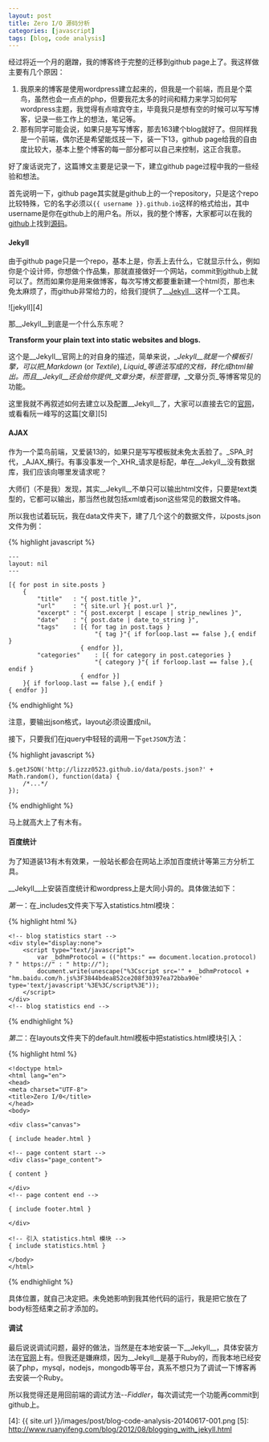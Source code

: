 ```yaml
---
layout: post
title: Zero I/O 源码分析
categories: [javascript]
tags: [blog, code analysis]
---
```



经过将近一个月的磨蹭，我的博客终于完整的迁移到github page上了。我这样做主要有几个原因：

1. 我原来的博客是使用wordpress建立起来的，但我是一个前端，而且是个菜鸟，虽然也会一点点的php，但要我花太多的时间和精力来学习如何写wordpress主题，我觉得有点喧宾夺主，毕竟我只是想有空的时候可以写写博客，记录一些工作上的想法，笔记等。
2. 那有同学可能会说，如果只是写写博客，那去163建个blog就好了。但同样我是一个前端，偶尔还是希望能炫技一下，装一下13，github page给我的自由度比较大，基本上整个博客的每一部分都可以自己来控制，这正合我意。

好了废话说完了，这篇博文主要是记录一下，建立github page过程中我的一些经验和想法。

首先说明一下，github page其实就是github上的一个repository，只是这个repo比较特殊，它的名字必须以`{{ username }}.github.io`这样的格式给出，其中username是你在github上的用户名。所以，我的整个博客，大家都可以在我的[github][1]上找到[源码][2]。


#### Jekyll

由于github page只是一个repo，基本上是，你丢上去什么，它就显示什么，例如你是个设计师，你想做个作品集，那就直接做好一个网站，commit到github上就可以了。然而如果你是用来做博客，每次写博文都要重新建一个html页，那也未免太麻烦了，而github非常给力的，给我们提供了__[Jekyll][3]__这样一个工具。

![jekyll][4]

那__Jekyll__到底是一个什么东东呢？

__Transform your plain text into static websites and blogs.__

这个是__Jekyll__官网上的对自身的描述，简单来说，__Jekyll__就是一个模板引擎，可以把_Markdown_ (or _Textile_), _Liquid_等语法写成的文档，转化成html输出。而且__Jekyll__还会给你提供_文章分类_，_标签管理_，_文章分页_等博客常见的功能。 

这里我就不再叙述如何去建立以及配置__Jekyll__了，大家可以直接去它的[官网][3]，或看看阮一峰写的这篇[文章][5]


#### AJAX

作为一个菜鸟前端，又爱装13的，如果只是写写模板就未免太丢脸了。_SPA_时代，_AJAX_横行。有事没事发一个_XHR_请求是标配，单在__Jekyll__没有数据库，我们应该向哪里发请求呢？

大师们（不是我）发现，其实__Jekyll__不单只可以输出html文件，只要是text类型的，它都可以输出，那当然也就包括xml或者json这些常见的数据文件咯。

所以我也试着玩玩，我在data文件夹下，建了几个这个的数据文件，以posts.json文件为例：

{% highlight javascript %}

    ---
    layout: nil
    ---

    [{ for post in site.posts }
        {
            "title"   : "{ post.title }",
            "url"     : "{ site.url }{ post.url }",
            "excerpt" : "{ post.excerpt | escape | strip_newlines }",
            "date"    : "{ post.date | date_to_string }",
            "tags"    : [{ for tag in post.tags }
                            "{ tag }"{ if forloop.last == false },{ endif }
                        { endfor }],
            "categories"    : [{ for category in post.categories }
                            "{ category }"{ if forloop.last == false },{ endif }
                        { endfor }]
        }{ if forloop.last == false },{ endif }
    { endfor }]

{% endhighlight %}

注意，要输出json格式，layout必须设置成nil。

接下，只要我们在jquery中轻轻的调用一下`getJSON`方法：

{% highlight javascript %}

    $.getJSON('http://lizzz0523.github.io/data/posts.json?' + Math.random(), function(data) {
        /*...*/
    });

{% endhighlight %}

马上就高大上了有木有。


#### 百度统计

为了知道装13有木有效果，一般站长都会在网站上添加百度统计等第三方分析工具。

__Jekyll__上安装百度统计和wordpress上是大同小异的。具体做法如下：

_第一_：在_includes文件夹下写入statistics.html模块：

{% highlight html %}

    <!-- blog statistics start -->
    <div style="display:none">
        <script type="text/javascript">
            var _bdhmProtocol = (("https:" == document.location.protocol) ? " https://" : " http://");
            document.write(unescape("%3Cscript src='" + _bdhmProtocol + "hm.baidu.com/h.js%3F3844bdea852ce208f30397ea72bba90e' type='text/javascript'%3E%3C/script%3E"));
        </script>
    </div>
    <!-- blog statistics end -->

{% endhighlight %}

_第二_：在layouts文件夹下的default.html模板中把statistics.html模块引入：

{% highlight html %}

    <!doctype html>
    <html lang="en">
    <head>
    <meta charset="UTF-8">
    <title>Zero I/0</title>
    </head>
    <body>

    <div class="canvas">

    { include header.html }

    <!-- page content start -->
    <div class="page_content">

    { content }

    </div>
    <!-- page content end -->

    { include footer.html }

    </div>

    <!-- 引入 statistics.html 模块 -->
    { include statistics.html }

    </body>
    </html>

{% endhighlight %}

具体位置，就自己决定把。未免她影响到我其他代码的运行，我是把它放在了body标签结束之前才添加的。


#### 调试

最后说说调试问题，最好的做法，当然是在本地安装一下__Jekyll__，具体安装方法在[官网][3]上有。但我还是嫌麻烦，因为__Jekyll__是基于Ruby的，而我本地已经安装了php，mysql，nodejs，mongodb等平台，真系不想只为了调试一下博客再去安装一个Ruby。

所以我觉得还是用回前端的调试方法--_Fiddler_，每次调试完一个功能再commit到github上。


[1]: https://github.com/lizzz0523
[2]: https://github.com/lizzz0523/lizzz0523.github.io
[3]: http://jekyllrb.com/
[4]: {{ site.url }}/images/post/blog-code-analysis-20140617-001.png
[5]: http://www.ruanyifeng.com/blog/2012/08/blogging_with_jekyll.html